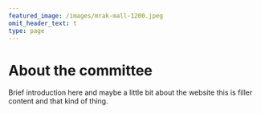 ```yaml
---
featured_image: /images/mrak-mall-1200.jpeg
omit_header_text: t
type: page
---
```


# About the committee

Brief introduction here and maybe a little bit about the website this is
filler content and that kind of thing. 


